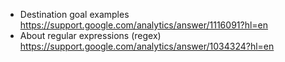 * Destination goal examples https://support.google.com/analytics/answer/1116091?hl=en
* About regular expressions (regex) https://support.google.com/analytics/answer/1034324?hl=en

